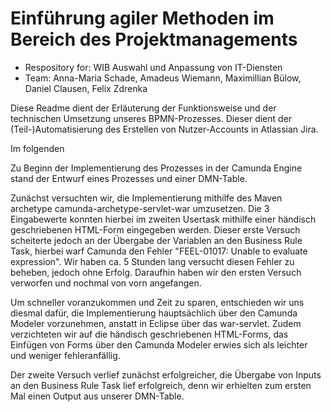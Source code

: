 # Einführung agiler Methoden im Bereich des Projektmanagements

* Respository for: WIB Auswahl und Anpassung von IT-Diensten
* Team: Anna-Maria Schade, Amadeus Wiemann, Maximillian Bülow, Daniel Clausen, Felix Zdrenka

Diese Readme dient der Erläuterung der Funktionsweise und der technischen Umsetzung unseres BPMN-Prozesses.
Dieser dient der (Teil-)Automatisierung des Erstellen von Nutzer-Accounts in Atlassian Jira.

Im folgenden 

Zu Beginn der Implementierung des Prozesses in der Camunda Engine stand  der Entwurf eines Prozesses und einer DMN-Table.

Zunächst versuchten wir, die Implementierung mithilfe des Maven archetype camunda-archetype-servlet-war umzusetzen.
Die 3 Eingabewerte konnten hierbei im zweiten Usertask mithilfe einer händisch geschriebenen HTML-Form eingegeben werden.
Dieser erste Versuch scheiterte jedoch an der Übergabe der Variablen an den Business Rule Task, hierbei warf Camunda den Fehler 
"FEEL-01017: Unable to evaluate expression". Wir haben ca. 5 Stunden lang versucht diesen Fehler zu beheben, jedoch ohne Erfolg.
Daraufhin haben wir den ersten Versuch verworfen und nochmal von vorn angefangen.

Um schneller voranzukommen und Zeit zu sparen, entschieden wir uns diesmal dafür, die Implementierung hauptsächlich über den Camunda Modeler vorzunehmen, anstatt in Eclipse über das war-servlet. Zudem verzichteten wir auf die händisch geschriebenen HTML-Forms, das Einfügen von Forms über den Camunda Modeler erwies sich als leichter und weniger fehleranfällig.

Der zweite Versuch verlief zunächst erfolgreicher, die Übergabe von Inputs an den Business Rule Task lief erfolgreich, denn wir erhielten zum ersten Mal einen Output aus unserer DMN-Table.
